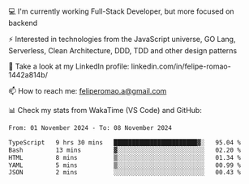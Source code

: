 💻 I'm currently working Full-Stack Developer, but more focused on backend

⚡ Interested in technologies from the JavaScript universe, GO Lang, Serverless, Clean Architecture, DDD, TDD and other design patterns

👥 Take a look at my LinkedIn profile: linkedin.com/in/felipe-romao-1442a814b/

📫 How to reach me: feliperomao.a@gmail.com

📊 Check my stats from WakaTime (VS Code) and GitHub:

<!--START_SECTION:waka-->

```txt
From: 01 November 2024 - To: 08 November 2024

TypeScript   9 hrs 30 mins   ███████████████████████▓░   95.04 %
Bash         13 mins         ▓░░░░░░░░░░░░░░░░░░░░░░░░   02.20 %
HTML         8 mins          ▒░░░░░░░░░░░░░░░░░░░░░░░░   01.34 %
YAML         5 mins          ▒░░░░░░░░░░░░░░░░░░░░░░░░   00.99 %
JSON         2 mins          ░░░░░░░░░░░░░░░░░░░░░░░░░   00.43 %
```

<!--END_SECTION:waka-->

